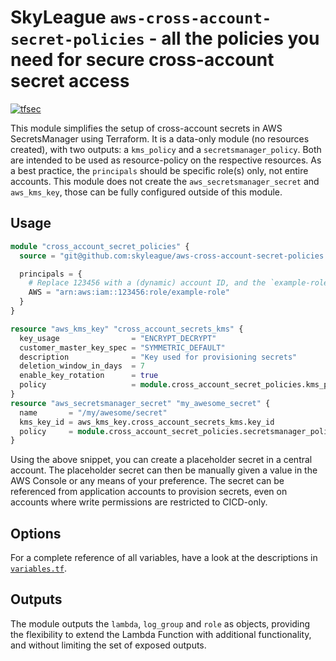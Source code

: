 # SkyLeague `aws-cross-account-secret-policies` - all the policies you need for secure cross-account secret access

[![tfsec](https://github.com/skyleague/aws-cross-account-secret-policies/actions/workflows/tfsec.yml/badge.svg?branch=main)](https://github.com/skyleague/aws-cross-account-secret-policies/actions/workflows/tfsec.yml)

This module simplifies the setup of cross-account secrets in AWS SecretsManager using Terraform. It is a data-only module (no resources created), with two outputs: a `kms_policy` and a `secretsmanager_policy`. Both are intended to be used as resource-policy on the respective resources. As a best practice, the `principals` should be specific role(s) only, not entire accounts. This module does not create the `aws_secretsmanager_secret` and `aws_kms_key`, those can be fully configured outside of this module.

## Usage

```terraform
module "cross_account_secret_policies" {
  source = "git@github.com:skyleague/aws-cross-account-secret-policies.git?ref=v1.0.0

  principals = {
    # Replace 123456 with a (dynamic) account ID, and the `example-role` with your actual role
    AWS = "arn:aws:iam::123456:role/example-role"
  }
}

resource "aws_kms_key" "cross_account_secrets_kms" {
  key_usage                = "ENCRYPT_DECRYPT"
  customer_master_key_spec = "SYMMETRIC_DEFAULT"
  description              = "Key used for provisioning secrets"
  deletion_window_in_days  = 7
  enable_key_rotation      = true
  policy                   = module.cross_account_secret_policies.kms_policy
}
resource "aws_secretsmanager_secret" "my_awesome_secret" {
  name       = "/my/awesome/secret"
  kms_key_id = aws_kms_key.cross_account_secrets_kms.key_id
  policy     = module.cross_account_secret_policies.secretsmanager_policy
}
```

Using the above snippet, you can create a placeholder secret in a central account. The placeholder secret can then be manually given a value in the AWS Console or any means of your preference. The secret can be referenced from application accounts to provision secrets, even on accounts where write permissions are restricted to CICD-only.

## Options

For a complete reference of all variables, have a look at the descriptions in [`variables.tf`](./variables.tf).

## Outputs

The module outputs the `lambda`, `log_group` and `role` as objects, providing the flexibility to extend the Lambda Function with additional functionality, and without limiting the set of exposed outputs.
